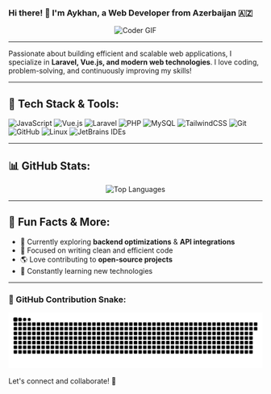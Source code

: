 ### Hi there! 👋 I'm Aykhan, a Web Developer from Azerbaijan 🇦🇿

<div align="center">
  <img alt="Coder GIF" src="https://images.squarespace-cdn.com/content/v1/5769fc401b631bab1addb2ab/1541580611624-TE64QGKRJG8SWAIUS7NS/ke17ZwdGBToddI8pDm48kPoswlzjSVMM-SxOp7CV59BZw-zPPgdn4jUwVcJE1ZvWQUxwkmyExglNqGp0IvTJZamWLI2zvYWH8K3-s_4yszcp2ryTI0HqTOaaUohrI8PI6FXy8c9PWtBlqAVlUS5izpdcIXDZqDYvprRqZ29Pw0o/coding-freak.gif" 
        style="max-width: 60%; width: 500px; height: auto;" />
</div>

<hr>

Passionate about building efficient and scalable web applications, I specialize in **Laravel, Vue.js, and modern web technologies**. I love coding, problem-solving, and continuously improving my skills!

---

## 🚀 Tech Stack & Tools:

<div align="left">
  <img src="https://cdn.jsdelivr.net/gh/devicons/devicon/icons/javascript/javascript-original.svg" height="40" alt="JavaScript" />
  <img src="https://cdn.jsdelivr.net/gh/devicons/devicon/icons/vuejs/vuejs-original.svg" height="40" alt="Vue.js" />
  <img src="https://cdn.jsdelivr.net/gh/devicons/devicon/icons/laravel/laravel-original.svg" height="40" alt="Laravel" />
  <img src="https://cdn.jsdelivr.net/gh/devicons/devicon/icons/php/php-original.svg" height="40" alt="PHP" />
  <img src="https://cdn.jsdelivr.net/gh/devicons/devicon/icons/mysql/mysql-original.svg" height="40" alt="MySQL" />
  <img src="https://upload.wikimedia.org/wikipedia/commons/d/d5/Tailwind_CSS_Logo.svg" height="40" alt="TailwindCSS" />
  <img src="https://cdn.jsdelivr.net/gh/devicons/devicon/icons/git/git-original.svg" height="40" alt="Git" />
  <img src="https://cdn.jsdelivr.net/gh/devicons/devicon/icons/github/github-original.svg" height="40" alt="GitHub" />
  <img src="https://cdn.jsdelivr.net/gh/devicons/devicon/icons/linux/linux-original.svg" height="40" alt="Linux" />
  <img src="https://cdn.jsdelivr.net/gh/devicons/devicon/icons/jetbrains/jetbrains-original.svg" height="40" alt="JetBrains IDEs" />
</div>

---

## 📊 GitHub Stats:

<div style="text-align: center">
  <img src="https://github-readme-stats.vercel.app/api/top-langs?username=aykhanalizada&locale=en&layout=compact&card_width=320&langs_count=5&theme=dracula" height="150" alt="Top Languages" />
</div>

---

## 🎯 Fun Facts & More:

- 🚀 Currently exploring **backend optimizations** & **API integrations**
- 🎯 Focused on writing clean and efficient code
- 🌎 Love contributing to **open-source projects**
- 📖 Constantly learning new technologies

---

### 🐍 GitHub Contribution Snake:

![GitHub Snake](https://raw.githubusercontent.com/aykhanalizada/aykhanalizada/output/github-snake.svg)

Let's connect and collaborate! 🚀

